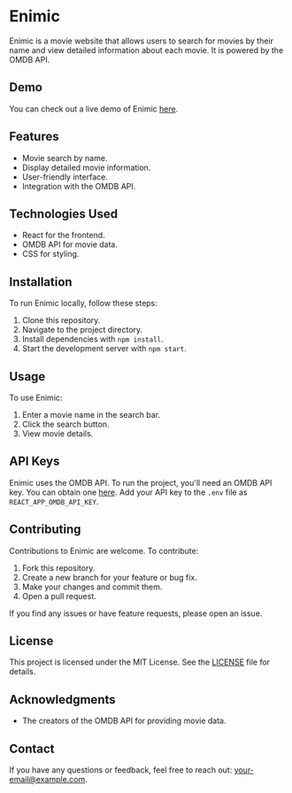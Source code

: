 # Enimic

Enimic is a movie website that allows users to search for movies by their name and view detailed information about each movie. It is powered by the OMDB API.

## Demo

You can check out a live demo of Enimic [here]((https://enimicmovies.netlify.app/)).



## Features

- Movie search by name.
- Display detailed movie information.
- User-friendly interface.
- Integration with the OMDB API.

## Technologies Used

- React for the frontend.
- OMDB API for movie data.
- CSS for styling.

## Installation

To run Enimic locally, follow these steps:

1. Clone this repository.
2. Navigate to the project directory.
3. Install dependencies with `npm install`.
4. Start the development server with `npm start`.

## Usage

To use Enimic:

1. Enter a movie name in the search bar.
2. Click the search button.
3. View movie details.

## API Keys

Enimic uses the OMDB API. To run the project, you'll need an OMDB API key. You can obtain one [here](https://www.omdbapi.com/). Add your API key to the `.env` file as `REACT_APP_OMDB_API_KEY`.

## Contributing

Contributions to Enimic are welcome. To contribute:

1. Fork this repository.
2. Create a new branch for your feature or bug fix.
3. Make your changes and commit them.
4. Open a pull request.

If you find any issues or have feature requests, please open an issue.

## License

This project is licensed under the MIT License. See the [LICENSE](LICENSE) file for details.

## Acknowledgments

- The creators of the OMDB API for providing movie data.

## Contact

If you have any questions or feedback, feel free to reach out: [your-email@example.com](mailto:your-email@example.com).
